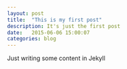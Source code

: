 ```yaml
---
layout: post
title:  "This is my first post"
description: It's just the first post
date:   2015-06-06 15:00:07
categories: blog
---
```



Just writing some content in Jekyll
